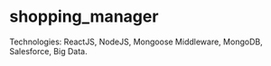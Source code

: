 # shopping_manager
Technologies: ReactJS, NodeJS, Mongoose Middleware, MongoDB, Salesforce, Big Data.
